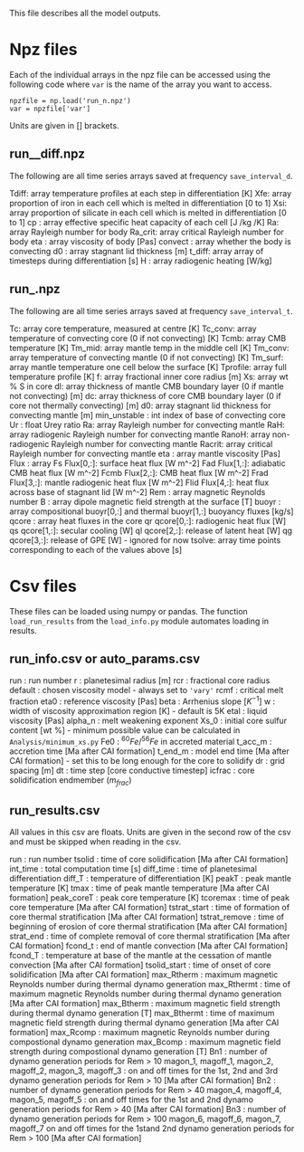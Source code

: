 This file describes all the model outputs.

# Npz files
Each of the individual arrays in the npz file can be accessed using the following code where `var` is the name of the array you want to access.
```
npzfile = np.load('run_n.npz')
var = npzfile['var']
```
Units are given in [] brackets.

## run_<n>_diff.npz
The following are all time series arrays saved at frequency `save_interval_d`.

Tdiff: array
        temperature profiles at each step in differentiation [K]
Xfe: array
    proportion of iron in each cell which is melted in differentiation [0 to 1]
Xsi: array
    proportion of silicate in each cell which is melted in differentiation [0 to 1]
cp : array
    effective specific heat capacity of each cell [J /kg /K]
Ra: array
    Rayleigh number for body
Ra_crit: array
    critical Rayleigh number for body
eta : array
    viscosity of body [Pas]
convect : array
    whether the body is convecting
d0 : array
    stagnant lid thickness [m]
t_diff: array
    array of timesteps during differentiation [s]
H : array
    radiogenic heating [W/kg]
        
## run_<n>.npz

The following are all time series arrays saved at frequency `save_interval_t`. 

Tc: array
        core temperature, measured at centre [K]
Tc_conv: array
    temperature of convecting core (0 if not convecting) [K]
Tcmb: array
    CMB temperature [K]
Tm_mid: array
    mantle temp in the middle cell [K]
Tm_conv: array
    temperature of convecting mantle (0 if not convecting) [K]
Tm_surf: array
    mantle temperature one cell below the surface [K]
Tprofile: array
    full temperature profile [K]
f: array
    fractional inner core radius [m]
Xs: array
    wt % S in core 
dl: array
    thickness of mantle CMB boundary layer (0 if mantle not convecting) [m]
dc: array
    thickness of core CMB boundary layer (0 if core not thermally convecting) [m]
d0: array
    stagnant lid thickness for convecting mantle [m]
min_unstable : int
    index of base of convecting core
Ur : float
    Urey ratio 
Ra: array
    Rayleigh number for convecting mantle
RaH: array
    radiogenic Rayleigh number for convecting mantle
RanoH: array
    non-radiogenic Rayleigh number for convecting mantle
Racrit: array
    critical Rayleigh number for convecting mantle
eta : array
    mantle viscosity [Pas]
Flux : array
    Fs Flux[0,:]: surface heat flux [W m^-2]
    Fad Flux[1,:]: adiabatic CMB heat flux [W m^-2]
    Fcmb Flux[2,:]: CMB heat flux [W m^-2]
    Frad Flux[3,:]: mantle radiogenic heat flux [W m^-2]
    Flid Flux[4,:]: heat flux across base of stagnant lid [W m^-2]
Rem : array
    magnetic Reynolds number
B : array
    dipole magnetic field strength at the surface [T]
buoyr : array
        compositional buoyr[0,:] and thermal buoyr[1,:] buoyancy fluxes [kg/s] 
qcore : array
    heat fluxes in the core
    qr qcore[0,:]: radiogenic heat flux [W]
    qs qcore[1,:]: secular cooling [W]
    ql qcore[2,:]: release of latent heat [W]
    qg qcore[3,:]: release of GPE [W] - ignored for now
tsolve: array
    time points corresponding to each of the values above [s]

# Csv files
These files can be loaded using numpy or pandas. The function `load_run_results` from the `load_info.py` module automates loading in results.  

## run_info.csv or auto_params.csv
run : run number
r : planetesimal radius [m]
rcr : fractional core radius 
default : chosen viscosity model - always set to `'vary'`
rcmf : critical melt fraction
eta0 : reference viscosity [Pas]
beta : Arrhenius slope [$K^{-1}$]
w : width of viscosity approximation region [K] - default is 5K
etal : liquid viscosity [Pas]
alpha_n : melt weakening exponent
Xs_0 : initial core sulfur content [wt %] - minimum possible value can be calculated in `Analysis/minimum_xs.py`
Fe0 : $^{60}Fe/^{56}Fe$ in accreted material
t_acc_m : accretion time [Ma after CAI formation]
t_end_m : model end time [Ma after CAI formation] - set this to be long enough for the core to solidify
dr : grid spacing [m]
dt : time step [core conductive timestep]
icfrac : core solidification endmember ($m_{frac}$)

## run_results.csv
All values in this csv are floats. Units are given in the second row of the csv and must be skipped when reading in the csv.

run : run number
tsolid : time of core solidification [Ma after CAI formation]
int_time : total computation time [s]
diff_time : time of planetesimal differentiation
diff_T : temperature of differentiation [K]
peakT : peak mantle temperature [K]
tmax : time of peak mantle temperature [Ma after CAI formation]
peak_coreT : peak core temperature [K]
tcoremax : time of peak core temperature [Ma after CAI formation] 
tstrat_start : time of formation of core thermal stratification [Ma after CAI formation]
tstrat_remove : time of beginning of erosion of core thermal stratification [Ma after CAI formation]
strat_end : time of complete removal of core thermal stratification [Ma after CAI formation]
fcond_t : end of mantle convection [Ma after CAI formation]
fcond_T : temperature at base of the mantle at the cessation of mantle convection [Ma after CAI formation]
tsolid_start : time of onset of core solidification [Ma after CAI formation]
max_Rtherm : maximum magnetic Reynolds number during thermal dynamo generation
max_Rthermt : time of maximum magnetic Reynolds number during thermal dynamo generation [Ma after CAI formation]
max_Btherm : maximum magnetic field strength during thermal dynamo generation [T]
max_Bthermt : time of maximum magnetic field strength during thermal dynamo generation [Ma after CAI formation]
max_Rcomp : maximum magnetic Reynolds number during compostional dynamo generation
max_Bcomp : maximum magnetic field strength during compostional dynamo generation [T]
Bn1 : number of dynamo generation periods for Rem > 10
magon_1, magoff_1, magon_2, magoff_2, magon_3, magoff_3 : on and off times for the 1st, 2nd and 3rd dynamo generation periods for Rem > 10  [Ma after CAI formation]
Bn2 : number of dynamo generation periods for Rem > 40
magon_4, magoff_4, magon_5, magoff_5 :  on and off times for the 1st and 2nd dynamo generation periods for Rem > 40 [Ma after CAI formation]
Bn3 : number of dynamo generation periods for Rem > 100
magon_6, magoff_6, magon_7, magoff_7 on and off times for the 1stand 2nd dynamo generation periods for Rem > 100 [Ma after CAI formation]
